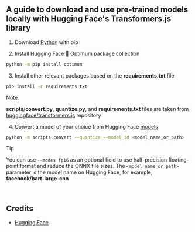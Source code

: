 ## A guide to download and use pre-trained models locally with Hugging Face's Transformers.js library

1. Download [Python](https://www.python.org/downloads/) with pip

2. Install Hugging Face 🤗 [Optimum](https://github.com/huggingface/optimum) package collection
```sh
python -m pip install optimum
```

3. Install other relevant packages based on the **requirements.txt** file
```sh
pip install -r requirements.txt
```
> [!NOTE]
> **scripts**/**convert.py**, **quantize.py**, and **requirements.txt** files are taken from [huggingface/transformers.js](https://github.com/huggingface/transformers.js) repository

4. Convert a model of your choice from Hugging Face [models](https://huggingface.co/models)
```sh
python -m scripts.convert --quantize --model_id <model_name_or_path>
```
> [!TIP]
> You can use `--modes fp16` as an optional field to use half-precision floating-point format and reduce the ONNX file sizes. The `<model_name_or_path>` parameter is the model name on Hugging Face, for example, **facebook/bart-large-cnn**
<br/>

## Credits
- [Hugging Face](https://github.com/huggingface)